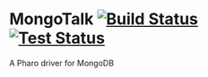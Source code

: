 # MongoTalk [![Build Status](https://travis-ci.org/pharo-nosql/mongotalk.png)](http://travis-ci.org/pharo-nosql/mongotalk) [![Test Status](https://api.bob-bench.org/v1/badgeByUrl?branch=master&hosting=github&ci=travis-ci&repo=pharo-nosql%2Fmongotalk)](https://bob-bench.org/r/gh/pharo-nosql/mongotalk)
A Pharo driver for MongoDB 
